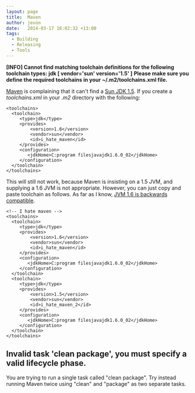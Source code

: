 ```yaml
---
layout: page
title:  Maven
author: jevon
date:   2014-03-17 16:02:32 +13:00
tags:
  - Building
  - Releasing
  - Tools
---
```


**[INFO] Cannot find matching toolchain definitions for the following toolchain types:**
**jdk [ vendor='sun'  version='1.5' ]**
**Please make sure you define the required toolchains in your ~/.m2/toolchains.xml file.**

<a href="http://docs.codehaus.org/display/MAVEN/Toolchains">[Maven](Maven.md) is complaining</a> that it can't find a [Sun JDK 1.5](Java.md). If you create a _toolchains.xml_ in your _.m2_ directory with the following:

```
<toolchains>
  <toolchain>
     <type>jdk</type>
     <provides>
         <version>1.6</version>
         <vendor>sun</vendor>
         <id>i_hate_maven</id>
     </provides>
     <configuration>
        <jdkHome>C:program filesjavajdk1.6.0_02</jdkHome>
     </configuration>
  </toolchain>
</toolchains>
```

This will still not work, because Maven is insisting on a 1.5 JVM, and supplying a 1.6 JVM is not appropriate. However, you can just copy and paste toolchain as follows. As far as I know, <a href="http://java.sun.com/javase/6/webnotes/compatibility.html">JVM 1.6 is backwards compatible</a>. 

```
<!-- I hate maven -->
<toolchains>
  <toolchain>
     <type>jdk</type>
     <provides>
         <version>1.6</version>
         <vendor>sun</vendor>
         <id>i_hate_maven</id>
     </provides>
     <configuration>
        <jdkHome>C:program filesjavajdk1.6.0_02</jdkHome>
     </configuration>
  </toolchain>
  <toolchain>
     <type>jdk</type>
     <provides>
         <version>1.5</version>
         <vendor>sun</vendor>
         <id>i_hate_maven_2</id>
     </provides>
     <configuration>
        <jdkHome>C:program filesjavajdk1.6.0_02</jdkHome>
     </configuration>
  </toolchain>
</toolchains>
```

## Invalid task 'clean package', you must specify a valid lifecycle phase.
You are trying to run a single task called "clean package". Try instead running Maven twice using "clean" and "package" as two separate tasks.
